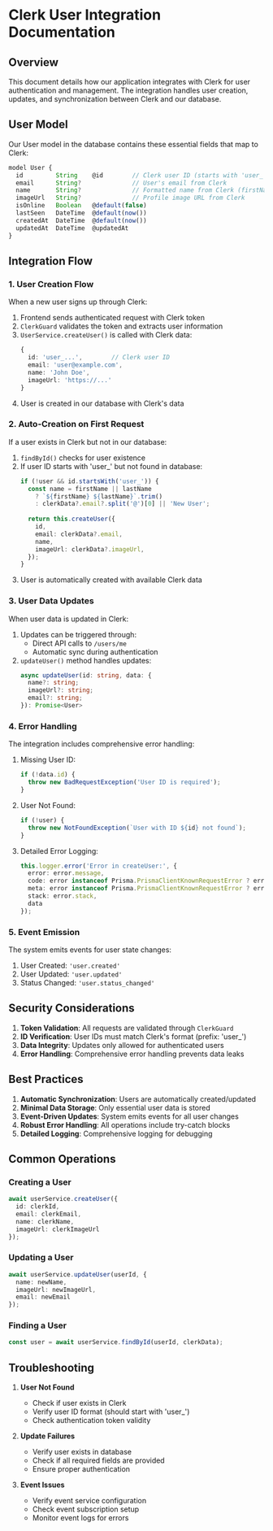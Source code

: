 # Clerk User Integration Documentation

## Overview
This document details how our application integrates with Clerk for user authentication and management. The integration handles user creation, updates, and synchronization between Clerk and our database.

## User Model
Our User model in the database contains these essential fields that map to Clerk:

```typescript
model User {
  id         String    @id        // Clerk user ID (starts with 'user_')
  email      String?              // User's email from Clerk
  name       String?              // Formatted name from Clerk (firstName + lastName)
  imageUrl   String?              // Profile image URL from Clerk
  isOnline   Boolean   @default(false)
  lastSeen   DateTime  @default(now())
  createdAt  DateTime  @default(now())
  updatedAt  DateTime  @updatedAt
}
```

## Integration Flow

### 1. User Creation Flow
When a new user signs up through Clerk:

1. Frontend sends authenticated request with Clerk token
2. `ClerkGuard` validates the token and extracts user information
3. `UserService.createUser()` is called with Clerk data:
   ```typescript
   {
     id: 'user_...',        // Clerk user ID
     email: 'user@example.com',
     name: 'John Doe',
     imageUrl: 'https://...'
   }
   ```
4. User is created in our database with Clerk's data

### 2. Auto-Creation on First Request
If a user exists in Clerk but not in our database:

1. `findById()` checks for user existence
2. If user ID starts with 'user_' but not found in database:
   ```typescript
   if (!user && id.startsWith('user_')) {
     const name = firstName || lastName 
       ? `${firstName} ${lastName}`.trim()
       : clerkData?.email?.split('@')[0] || 'New User';
     
     return this.createUser({
       id,
       email: clerkData?.email,
       name,
       imageUrl: clerkData?.imageUrl,
     });
   }
   ```
3. User is automatically created with available Clerk data

### 3. User Data Updates
When user data is updated in Clerk:

1. Updates can be triggered through:
   - Direct API calls to `/users/me`
   - Automatic sync during authentication
2. `updateUser()` method handles updates:
   ```typescript
   async updateUser(id: string, data: { 
     name?: string; 
     imageUrl?: string;
     email?: string;
   }): Promise<User>
   ```

### 4. Error Handling
The integration includes comprehensive error handling:

1. Missing User ID:
   ```typescript
   if (!data.id) {
     throw new BadRequestException('User ID is required');
   }
   ```

2. User Not Found:
   ```typescript
   if (!user) {
     throw new NotFoundException(`User with ID ${id} not found`);
   }
   ```

3. Detailed Error Logging:
   ```typescript
   this.logger.error('Error in createUser:', {
     error: error.message,
     code: error instanceof Prisma.PrismaClientKnownRequestError ? error.code : undefined,
     meta: error instanceof Prisma.PrismaClientKnownRequestError ? error.meta : undefined,
     stack: error.stack,
     data
   });
   ```

### 5. Event Emission
The system emits events for user state changes:

1. User Created: `'user.created'`
2. User Updated: `'user.updated'`
3. Status Changed: `'user.status_changed'`

## Security Considerations

1. **Token Validation**: All requests are validated through `ClerkGuard`
2. **ID Verification**: User IDs must match Clerk's format (prefix: 'user_')
3. **Data Integrity**: Updates only allowed for authenticated users
4. **Error Handling**: Comprehensive error handling prevents data leaks

## Best Practices

1. **Automatic Synchronization**: Users are automatically created/updated
2. **Minimal Data Storage**: Only essential user data is stored
3. **Event-Driven Updates**: System emits events for all user changes
4. **Robust Error Handling**: All operations include try-catch blocks
5. **Detailed Logging**: Comprehensive logging for debugging

## Common Operations

### Creating a User
```typescript
await userService.createUser({
  id: clerkId,
  email: clerkEmail,
  name: clerkName,
  imageUrl: clerkImageUrl
});
```

### Updating a User
```typescript
await userService.updateUser(userId, {
  name: newName,
  imageUrl: newImageUrl,
  email: newEmail
});
```

### Finding a User
```typescript
const user = await userService.findById(userId, clerkData);
```

## Troubleshooting

1. **User Not Found**
   - Check if user exists in Clerk
   - Verify user ID format (should start with 'user_')
   - Check authentication token validity

2. **Update Failures**
   - Verify user exists in database
   - Check if all required fields are provided
   - Ensure proper authentication

3. **Event Issues**
   - Verify event service configuration
   - Check event subscription setup
   - Monitor event logs for errors 